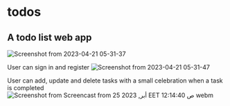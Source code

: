 # todos
<h2> A todo list web app </h2>

![Screenshot from 2023-04-21 05-31-37](https://user-images.githubusercontent.com/77203008/234131458-c56caccf-a390-43cc-8bb8-27f4bfe932fc.png)


User can sign in and register
![Screenshot from 2023-04-21 05-31-47](https://user-images.githubusercontent.com/77203008/234131504-98416c9f-43e5-4e1d-aae1-a899e6cac2be.png)

User can add, update and delete tasks with a small celebration when a task is completed
![Screenshot from Screencast from 25 أبر, 2023 EET 12:14:40 ص webm](https://user-images.githubusercontent.com/77203008/234132108-864b624f-01e8-44f4-b804-8d0644db42eb.png)
